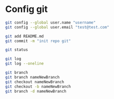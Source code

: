 # Config git
```bash
git config --global user.name "username"
git config --global user.email "test@test.com"
```


```bash
git add README.md 
git commit -m "init repo git"
```


```bash
git status
```

```bash
git log
git log --oneline
```

```bash
git branch
git branch nameNewBranch
git checkout nameNewBranch
git checkout -b nameNewBranch
git branch -d nameNewBranch
```